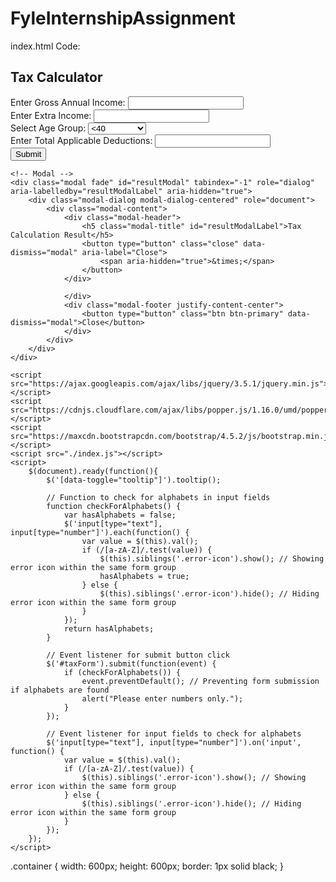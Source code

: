 # FyleInternshipAssignment

index.html Code:
<!DOCTYPE html>
<html lang="en">
<head>
    <meta charset="UTF-8">
    <meta name="viewport" content="width=device-width, initial-scale=1.0">
    <title>Tax Calculator</title>
    <link rel="stylesheet" href="https://maxcdn.bootstrapcdn.com/bootstrap/4.5.2/css/bootstrap.min.css">
    <link rel="stylesheet" href="./index.css">
    <link rel="stylesheet" href="https://cdnjs.cloudflare.com/ajax/libs/font-awesome/5.15.4/css/all.min.css">
</head>
<body>
    <div class="container mt-5">
        <h2 class="text-center mb-4">Tax Calculator</h2>
        <div class="row justify-content-center">
            <div class="col-md-9">
                <form id="taxForm">
                    <div class="form-group">
                        <label for="grossIncome" class="input-label">Enter Gross Annual Income:
                            <span class="tooltip-icon" data-toggle="tooltip" data-placement="top" title="Gross annual income is your total salary in a year before any deductions">
                                <i class="far fa-question-circle"></i>
                            </span>
                        </label>
                        <input type="text" class="form-control" id="grossIncome" required>
                        <i class="fas fa-exclamation-circle error-icon" title="Enter Numbers Only"></i>
                    </div>
                    <div class="form-group">
                        <label for="extraIncome">Enter Extra Income:
                            <span class="tooltip-icon" data-toggle="tooltip" data-placement="top" title="Enter additional income sources like investments, part-time jobs, or rental properties.">
                                <i class="far fa-question-circle"></i>
                            </span>
                        </label>
                        <input type="text" class="form-control" id="extraIncome">
                        <i class="fas fa-exclamation-circle error-icon" title="Enter Numbers Only"></i>
                    </div>
                    <div class="form-group">
                        <label for="ageGroup">Select Age Group:</label>
                        <select class="form-control" id="ageGroup">
                            <option value="<40">&lt;40</option>
                            <option value=">=40 but <60">&ge;40 but &lt;60</option>
                            <option value=">=60">&ge;60</option>
                        </select>
                        <i class="fas fa-exclamation-circle error-icon" title="Enter Numbers Only"></i>
                    </div>
                    <div class="form-group">
                        <label for="deductions">Enter Total Applicable Deductions:
                            <span class="tooltip-icon" data-toggle="tooltip" data-placement="top" title="Input deductions eligible for tax reduction, such as investments or insurance premiums.">
                                <i class="far fa-question-circle"></i>
                            </span>
                        </label>
                        <input type="text" class="form-control" id="deductions">
                        <i class="fas fa-exclamation-circle error-icon" title="Enter Numbers Only"></i>
                    </div>
                    <button type="submit" class="btn btn-primary btn-block">Submit</button>
                </form>
            </div>
        </div>
    </div>

    <!-- Modal -->
    <div class="modal fade" id="resultModal" tabindex="-1" role="dialog" aria-labelledby="resultModalLabel" aria-hidden="true">
        <div class="modal-dialog modal-dialog-centered" role="document">
            <div class="modal-content">
                <div class="modal-header">
                    <h5 class="modal-title" id="resultModalLabel">Tax Calculation Result</h5>
                    <button type="button" class="close" data-dismiss="modal" aria-label="Close">
                        <span aria-hidden="true">&times;</span>
                    </button>
                </div>

                </div>
                <div class="modal-footer justify-content-center">
                    <button type="button" class="btn btn-primary" data-dismiss="modal">Close</button>
                </div>
            </div>
        </div>
    </div>

    <script src="https://ajax.googleapis.com/ajax/libs/jquery/3.5.1/jquery.min.js"></script>
    <script src="https://cdnjs.cloudflare.com/ajax/libs/popper.js/1.16.0/umd/popper.min.js"></script>
    <script src="https://maxcdn.bootstrapcdn.com/bootstrap/4.5.2/js/bootstrap.min.js"></script>
    <script src="./index.js"></script> 
    <script>
        $(document).ready(function(){
            $('[data-toggle="tooltip"]').tooltip();   

            // Function to check for alphabets in input fields
            function checkForAlphabets() {
                var hasAlphabets = false;
                $('input[type="text"], input[type="number"]').each(function() {
                    var value = $(this).val();
                    if (/[a-zA-Z]/.test(value)) {
                        $(this).siblings('.error-icon').show(); // Showing error icon within the same form group
                        hasAlphabets = true;
                    } else {
                        $(this).siblings('.error-icon').hide(); // Hiding error icon within the same form group
                    }
                });
                return hasAlphabets;
            }

            // Event listener for submit button click
            $('#taxForm').submit(function(event) {
                if (checkForAlphabets()) {
                    event.preventDefault(); // Preventing form submission if alphabets are found
                    alert("Please enter numbers only.");
                }
            });

            // Event listener for input fields to check for alphabets
            $('input[type="text"], input[type="number"]').on('input', function() {
                var value = $(this).val();
                if (/[a-zA-Z]/.test(value)) {
                    $(this).siblings('.error-icon').show(); // Showing error icon within the same form group
                } else {
                    $(this).siblings('.error-icon').hide(); // Hiding error icon within the same form group
                }
            });
        });
    </script>
</body>
</html>








.container {
    width: 600px;
    height: 600px;
    border: 1px solid black;
}
